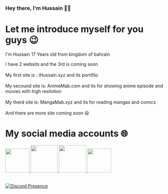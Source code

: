 ### Hey there, I'm Hussain 👋🏼


# Let me introduce myself for you guys 😉

I'm Hussain 17 Years old from kingdom of bahrain</br>

I have 2 websits and the 3rd is coming soon</br>
</br>
My first site is : iHussain.xyz and its portiflio </br>
</br>
My secound site is: AnimeMab.com and its for showing anime episode and movies with high resilotion</br>
</br>
My therd site is: MangaMab.xyz and its for reading mangas and comics</br>
</br>
And there are more site coming soon 😃</br>


# My social media accounts 🌐

 <a href="https://www.instagram.com/xL77s_">
         <img src="https://media.discordapp.net/attachments/731420248254840913/971709168580960286/unknown.png?width=676&height=676"
         width="75px" height="75px">
                                  
 <a href="https://www.twitter.com/xL77s_">
         <img src="https://media.discordapp.net/attachments/731420248254840913/971709690633388063/Twitter-Icon-removebg-preview.png"
         width="85px" height="85px">
 
 <a href="https://www.tiktok.com/@xL77s">
         <img src="https://media.discordapp.net/attachments/731420248254840913/971709398923755570/unknown.png"
         width="85px" height="85px">

   <a href="https://www.twitch.tv/Not7s7s">
         <img src="https://media.discordapp.net/attachments/731420248254840913/971710785405452318/unknown.png?width=676&height=676"
         width="75px" height="75px">
    </br>
  </br>
  
[![Discord Presence](https://lanyard.cnrad.dev/api/257891437650116608)](https://discord.com/users/257891437650116608)
